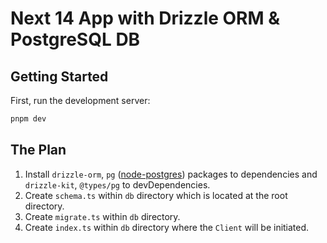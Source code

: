 # Next 14 App with Drizzle ORM & PostgreSQL DB

## Getting Started

First, run the development server:

```bash
pnpm dev
```

## The Plan

1. Install `drizzle-orm`, `pg` ([node-postgres](https://node-postgres.com/)) packages to dependencies and `drizzle-kit`, `@types/pg` to devDependencies.
2. Create `schema.ts` within `db` directory which is located at the root directory.
3. Create `migrate.ts` within `db` directory.
4. Create `index.ts` within `db` directory where the `Client` will be initiated.
